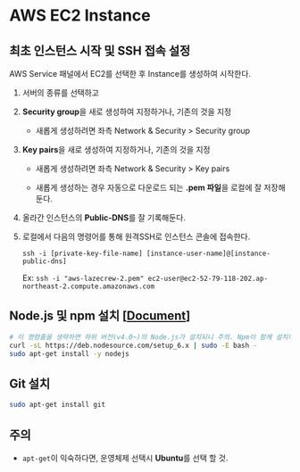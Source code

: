 # AWS EC2 Instance

## 최초 인스턴스 시작 및 SSH 접속 설정

AWS Service 패널에서 EC2를 선택한 후 Instance를 생성하여 시작한다.

1. 서버의 종류를 선택하고

2. **Security group**을 새로 생성하여 지정하거나, 기존의 것을 지정

    - 새롭게 생성하려면 좌측 Network & Security > Security group

3. **Key pairs**을 새로 생성하여 지정하거나, 기존의 것을 지정

    - 새롭게 생성하려면 좌측 Network & Security > Key pairs

    - 새롭게 생성하는 경우 자동으로 다운로드 되는 **.pem 파일**을 로컬에 잘 저장해둔다.

4. 올라간 인스턴스의 **Public-DNS**를 잘 기록해둔다.

5. 로컬에서 다음의 명령어를 통해 원격SSH로 인스턴스 콘솔에 접속한다.
    
    `ssh -i [private-key-file-name] [instance-user-name]@[instance-public-dns]`

    Ex: `ssh -i "aws-lazecrew-2.pem" ec2-user@ec2-52-79-118-202.ap-northeast-2.compute.amazonaws.com`

## Node.js 및 npm 설치 [[Document](https://nodejs.org/ko/download/package-manager/#debian-ubuntu-linux)]
``` sh
# 이 명령줄을 생략하면 하위 버전(v4.0~)의 Node.js가 설치되니 주의. Npm이 함께 설치되지 않는다.
curl -sL https://deb.nodesource.com/setup_6.x | sudo -E bash -
sudo apt-get install -y nodejs
```

## Git 설치
``` sh
sudo apt-get install git
```

## 주의

- `apt-get`이 익숙하다면, 운영체제 선택시 **Ubuntu**를 선택 할 것.